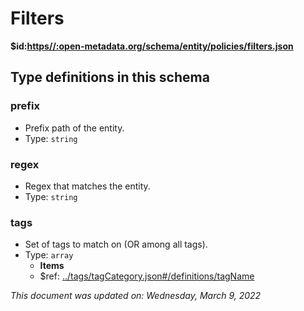 # Filters

**$id:**[**https//:open-metadata.org/schema/entity/policies/filters.json**](https://open-metadata.org/schema/entity/policies/filters.json)

## Type definitions in this schema

### prefix

* Prefix path of the entity.
* Type: `string`

### regex

* Regex that matches the entity.
* Type: `string`

### tags

* Set of tags to match on (OR among all tags).
* Type: `array`
  * **Items**
  * $ref: [../tags/tagCategory.json#/definitions/tagName](tagcategory.md#tagname)

_This document was updated on: Wednesday, March 9, 2022_
